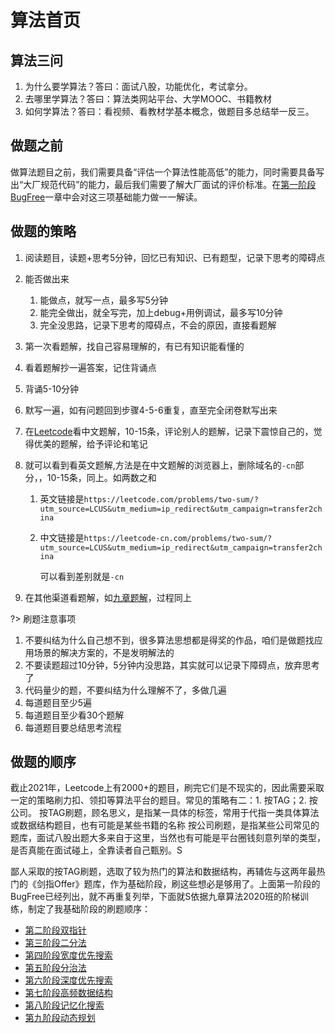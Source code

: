 # 算法首页

## 算法三问
1. 为什么要学算法？答曰：面试八股，功能优化，考试拿分。
2. 去哪里学算法？答曰：算法类网站平台、大学MOOC、书籍教材
3. 如何学算法？答曰：看视频、看教材学基本概念，做题目多总结举一反三。

## 做题之前
做算法题目之前，我们需要具备“评估一个算法性能高低”的能力，同时需要具备写出“大厂规范代码”的能力，最后我们需要了解大厂面试的评价标准。在[第一阶段BugFree](newnotes/leetcode/bugfree.md)一章中会对这三项基础能力做一一解读。

## 做题的策略
1. 阅读题目，读题+思考5分钟，回忆已有知识、已有题型，记录下思考的障碍点

2. 能否做出来

   1. 能做点，就写一点，最多写5分钟
   2. 能完全做出，就全写完，加上debug+用例调试，最多写10分钟
   3. 完全没思路，记录下思考的障碍点，不会的原因，直接看题解

3. 第一次看题解，找自己容易理解的，有已有知识能看懂的

4. 看着题解抄一遍答案，记住背诵点

5. 背诵5-10分钟

6. 默写一遍，如有问题回到步骤4-5-6重复，直至完全闭卷默写出来

7. 在[Leetcode](https://leetcode-cn.com/problemset/all/)看中文题解，10-15条，评论别人的题解，记录下震惊自己的，觉得优美的题解，给予评论和笔记

8. 就可以看到看英文题解,方法是在中文题解的浏览器上，删除域名的`-cn`部分，，10-15条，同上。如两数之和

   1. 英文链接是`https://leetcode.com/problems/two-sum/?utm_source=LCUS&utm_medium=ip_redirect&utm_campaign=transfer2china`

   2. 中文链接是`https://leetcode-cn.com/problems/two-sum/?utm_source=LCUS&utm_medium=ip_redirect&utm_campaign=transfer2china`

      可以看到差别就是`-cn`

9. 在其他渠道看题解，如[九章题解](https://www.jiuzhang.com/problem)，过程同上

?> 刷题注意事项
1. 不要纠结为什么自己想不到，很多算法思想都是得奖的作品，咱们是做题找应用场景的解决方案的，不是发明解法的<br>
2. 不要读题超过10分钟，5分钟内没思路，其实就可以记录下障碍点，放弃思考了<br>
3. 代码量少的题，不要纠结为什么理解不了，多做几遍<br>
4. 每道题目至少5遍<br>
5. 每道题目至少看30个题解<br>
6. 每道题目要总结思考流程<br>

## 做题的顺序
截止2021年，Leetcode上有2000+的题目，刷完它们是不现实的，因此需要采取一定的策略刷力扣、领扣等算法平台的题目。常见的策略有二：1. 按TAG；2. 按公司。
按TAG刷题，顾名思义，是指某一具体的标签，常用于代指一类具体算法或数据结构题目，也有可能是某些书籍的名称
按公司刷题，是指某些公司常见的题库，面试八股出题大多来自于这里，当然也有可能是平台圈钱刻意列举的类型，是否真能在面试碰上，全靠读者自己甄别。S

鄙人采取的按TAG刷题，选取了较为热门的算法和数据结构，再辅佐与这两年最热门的《剑指Offer》题库，作为基础阶段，刷这些想必是够用了。上面第一阶段的BugFree已经列出，就不再重复列举，下面就S依据九章算法2020班的阶梯训练，制定了我基础阶段的刷题顺序：
- [第二阶段双指针](newnotes/leetcode/双指针.md)
- [第三阶段二分法](newnotes/leetcode/二分法.md)
- [第四阶段宽度优先搜索](newnotes/leetcode/bfs总结.md)
- [第五阶段分治法](newnotes/leetcode/分治法.md)
- [第六阶段深度优先搜索](newnotes/leetcode/DFS.md)
- [第七阶段高频数据结构](newnotes/leetcode/数据结构之高频考点.md)
- [第八阶段记忆化搜索](newnotes/leetcode/记忆化搜索.md)
- [第九阶段动态规划](newnotes/leetcode/dp动态规划.md)